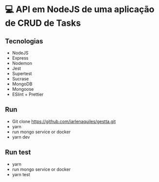 # :computer: API em NodeJS de uma aplicação de CRUD de Tasks 


## Tecnologias

 - NodeJS
 - Express
 - Nodemon
 - Jest
 - Supertest
 - Sucrase
 - MongoDB
 - Mongoose
 - ESlint + Prettier
 
 
## Run
 - Git clone https://github.com/iarlenaquiles/gestta.git
 - yarn
 - run mongo service or docker
 - yarn dev
 
## Run test
  - yarn
  - run mongo service or docker
  - yarn test
